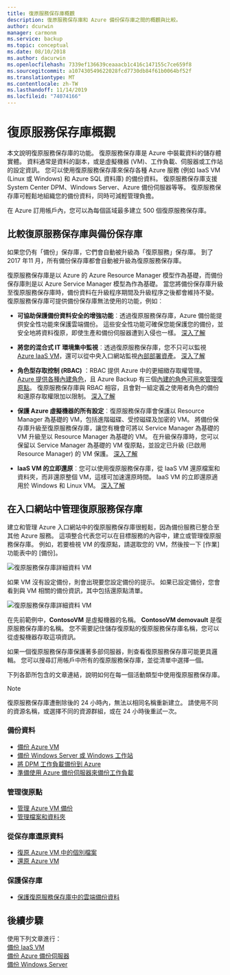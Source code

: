 ```yaml
---
title: 復原服務保存庫概觀
description: 復原服務保存庫和 Azure 備份保存庫之間的概觀與比較。
author: dcurwin
manager: carmonm
ms.service: backup
ms.topic: conceptual
ms.date: 08/10/2018
ms.author: dacurwin
ms.openlocfilehash: 7339ef136639ceaaacb1c416c147155c7ce659f8
ms.sourcegitcommit: a107430549622028fcd7730db84f61b0064bf52f
ms.translationtype: MT
ms.contentlocale: zh-TW
ms.lasthandoff: 11/14/2019
ms.locfileid: "74074166"
---
```

# <a name="recovery-services-vaults-overview"></a>復原服務保存庫概觀

本文說明復原服務保存庫的功能。 復原服務保存庫是 Azure 中裝載資料的儲存體實體。 資料通常是資料的副本，或是虛擬機器 (VM)、工作負載、伺服器或工作站的設定資訊。 您可以使用復原服務保存庫來保存各種 Azure 服務 (例如 IaaS VM (Linux 或 Windows) 和 Azure SQL 資料庫) 的備份資料。 復原服務保存庫支援 System Center DPM、Windows Server、Azure 備份伺服器等等。 復原服務保存庫可輕鬆地組織您的備份資料，同時可減輕管理負擔。

在 Azure 訂用帳戶內，您可以為每個區域最多建立 500 個復原服務保存庫。

## <a name="comparing-recovery-services-vaults-and-backup-vaults"></a>比較復原服務保存庫與備份保存庫

如果您仍有「備份」保存庫，它們會自動被升級為「復原服務」保存庫。 到了 2017 年11 月，所有備份保存庫都會自動被升級為復原服務保存庫。

復原服務保存庫是以 Azure 的 Azure Resource Manager 模型作為基礎，而備份保存庫則是以 Azure Service Manager 模型為作為基礎。 當您將備份保存庫升級至復原服務保存庫時，備份資料在升級程序期間及升級程序之後都會維持不變。 復原服務保存庫可提供備份保存庫無法使用的功能，例如︰

- **可協助保護備份資料安全的增強功能**︰透過復原服務保存庫，Azure 備份能提供安全性功能來保護雲端備份。 這些安全性功能可確保您能保護您的備份，並安全地將資料復原，即使生產和備份伺服器遭到入侵也一樣。 [深入了解](backup-azure-security-feature.md)

- **將您的混合式 IT 環境集中監視**︰透過復原服務保存庫，您不只可以監視 [Azure IaaS VM](backup-azure-manage-vms.md)，還可以從中央入口網站監視[內部部署資產](backup-azure-manage-windows-server.md#manage-backup-items)。 [深入了解](https://azure.microsoft.com/blog/alerting-and-monitoring-for-azure-backup)

- **角色型存取控制 (RBAC)** ：RBAC 提供 Azure 中的更細緻存取權管理。 [Azure 提供各種內建角色](../role-based-access-control/built-in-roles.md)，且 Azure Backup 有三個[內建的角色可用來管理復原點](backup-rbac-rs-vault.md)。 復原服務保存庫與 RBAC 相容，且會對一組定義之使用者角色的備份和還原存取權限加以限制。 [深入了解](backup-rbac-rs-vault.md)

- **保護 Azure 虛擬機器的所有設定**︰復原服務保存庫會保護以 Resource Manager 為基礎的 VM，包括進階磁碟、受控磁碟及加密的 VM。 將備份保存庫升級至復原服務保存庫，讓您有機會可將以 Service Manager 為基礎的 VM 升級至以 Resource Manager 為基礎的 VM。 在升級保存庫時，您可以保留以 Service Manager 為基礎的 VM 復原點，並設定已升級 (已啟用 Resource Manager) 的 VM 保護。 [深入了解](https://azure.microsoft.com/blog/azure-backup-recovery-services-vault-ga)

- **IaaS VM 的立即還原**︰您可以使用復原服務保存庫，從 IaaS VM 還原檔案和資料夾，而非還原整個 VM，這樣可加速還原時間。 IaaS VM 的立即還原適用於 Windows 和 Linux VM。 [深入了解](https://azure.microsoft.com/blog/instant-file-recovery-from-azure-linux-vm-backup-using-azure-backup-preview)

## <a name="managing-your-recovery-services-vaults-in-the-portal"></a>在入口網站中管理復原服務保存庫

建立和管理 Azure 入口網站中的復原服務保存庫很輕鬆，因為備份服務已整合至其他 Azure 服務。 這項整合代表您可以在目標服務的內容中，建立或管理復原服務保存庫。 例如，若要檢視 VM 的復原點，請選取您的 VM，然後按一下 [作業] 功能表中的 [備份]。

![復原服務保存庫詳細資料 VM](./media/backup-azure-recovery-services-vault-overview/rs-vault-in-context-vm.png)

如果 VM 沒有設定備份，則會出現要您設定備份的提示。 如果已設定備份，您會看到與 VM 相關的備份資訊，其中包括還原點清單。  

![復原服務保存庫詳細資料 VM](./media/backup-azure-recovery-services-vault-overview/vm-recovery-point-list.png)

在先前範例中，**ContosoVM** 是虛擬機器的名稱。 **ContosoVM demovault** 是復原服務保存庫的名稱。 您不需要記住儲存復原點的復原服務保存庫名稱，您可以從虛擬機器存取這項資訊。  

如果一個復原服務保存庫保護著多部伺服器，則查看復原服務保存庫可能更具邏輯。 您可以搜尋訂用帳戶中所有的復原服務保存庫，並從清單中選擇一個。

下列各節所包含的文章連結，說明如何在每一個活動類型中使用復原服務保存庫。

> [!NOTE]
> 復原服務保存庫遭刪除後的 24 小時內，無法以相同名稱重新建立。 請使用不同的資源名稱，或選擇不同的資源群組，或在 24 小時後重試一次。

### <a name="back-up-data"></a>備份資料

- [備份 Azure VM](backup-azure-vms-first-look-arm.md)
- [備份 Windows Server 或 Windows 工作站](backup-try-azure-backup-in-10-mins.md)
- [將 DPM 工作負載備份到 Azure](backup-azure-dpm-introduction.md)
- [準備使用 Azure 備份伺服器來備份工作負載](backup-azure-microsoft-azure-backup.md)

### <a name="manage-recovery-points"></a>管理復原點

- [管理 Azure VM 備份](backup-azure-manage-vms.md)
- [管理檔案和資料夾](backup-azure-manage-windows-server.md)

### <a name="restore-data-from-the-vault"></a>從保存庫還原資料

- [復原 Azure VM 中的個別檔案](backup-azure-restore-files-from-vm.md)
- [還原 Azure VM](backup-azure-arm-restore-vms.md)

### <a name="secure-the-vault"></a>保護保存庫

- [保護復原服務保存庫中的雲端備份資料](backup-azure-security-feature.md)

## <a name="next-steps"></a>後續步驟

使用下列文章進行：</br>
[備份 IaaS VM](backup-azure-arm-vms-prepare.md)</br>
[備份 Azure 備份伺服器](backup-azure-microsoft-azure-backup.md)</br>
[備份 Windows Server](backup-configure-vault.md)
